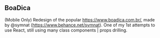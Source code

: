 ## BoaDica
(Mobile Only) Redesign of the popular https://www.boadica.com.br/, made by @symnat (https://www.behance.net/symnat).
One of my 1st attempts to use React, still using many class components | props drilling. 
